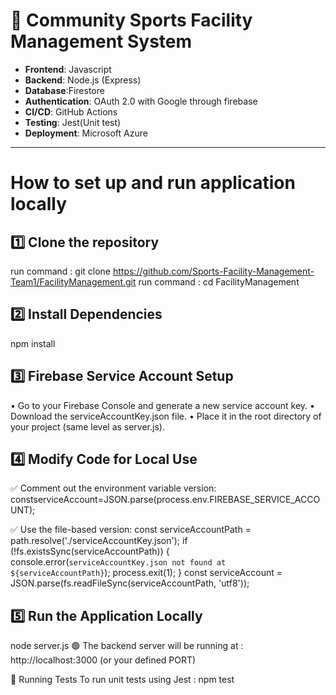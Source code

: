 # 🏀 Community Sports Facility Management System

- **Frontend**: Javascript
- **Backend**: Node.js (Express)
- **Database**:Firestore
- **Authentication**: OAuth 2.0 with Google through firebase
- **CI/CD**: GitHub Actions
- **Testing**: Jest(Unit test)
- **Deployment**: Microsoft Azure

---
# How to set up and run application locally

## 1️⃣ Clone the repository
run command : git clone https://github.com/Sports-Facility-Management-Team1/FacilityManagement.git
run command : cd FacilityManagement

## 2️⃣ Install Dependencies
npm install

## 3️⃣ Firebase Service Account Setup

• Go to your Firebase Console and generate a new service account key.
• Download the serviceAccountKey.json file.
• Place it in the root directory of your project (same level as server.js).

## 4️⃣ Modify Code for Local Use

✅ Comment out the environment variable version:
constserviceAccount=JSON.parse(process.env.FIREBASE_SERVICE_ACCOUNT);

✅ Use the file-based version:
const serviceAccountPath = path.resolve('./serviceAccountKey.json');
if (!fs.existsSync(serviceAccountPath)) {
  console.error(`serviceAccountKey.json not found at ${serviceAccountPath}`);
  process.exit(1);
}
const serviceAccount = JSON.parse(fs.readFileSync(serviceAccountPath, 'utf8'));

## 5️⃣ Run the Application Locally
node server.js
🟢 The backend server will be running at :
http://localhost:3000 (or your defined PORT)

🧪 Running Tests
To run unit tests using Jest : npm test
